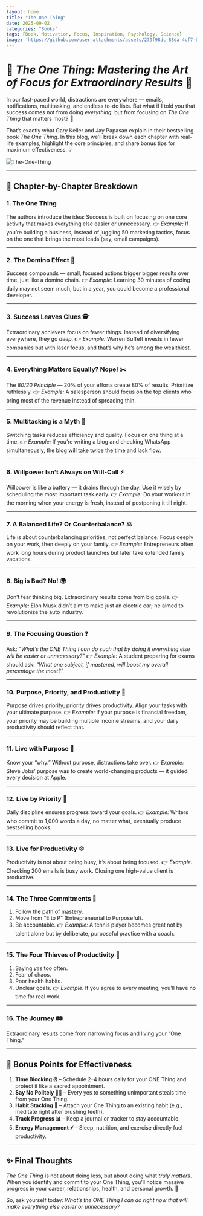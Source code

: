 ```yaml
---
layout: home
title: "The One Thing"
date: 2025-09-02
categories: "Books"
tags: [Book, Motivation, Focus, Inspiration, Psychology, Science]
image: 'https://github.com/user-attachments/assets/279f98dc-88da-4cf7-b1d8-4812adc326ed'
---
```


# 🎯 *The One Thing: Mastering the Art of Focus for Extraordinary Results* 🚀

In our fast-paced world, distractions are everywhere — emails, notifications, multitasking, and endless to-do lists. But what if I told you that success comes not from doing *everything*, but from focusing on *The One Thing* that matters most? 🤔

That’s exactly what Gary Keller and Jay Papasan explain in their bestselling book *The One Thing*. In this blog, we’ll break down each chapter with real-life examples, highlight the core principles, and share bonus tips for maximum effectiveness. 💡

![The-One-Thing](https://github.com/user-attachments/assets/279f98dc-88da-4cf7-b1d8-4812adc326ed)

---

## 📖 Chapter-by-Chapter Breakdown

### **1. The One Thing**

The authors introduce the idea: Success is built on focusing on one core activity that makes everything else easier or unnecessary.
👉 *Example:* If you’re building a business, instead of juggling 50 marketing tactics, focus on the one that brings the most leads (say, email campaigns).

---

### **2. The Domino Effect** 🧩

Success compounds — small, focused actions trigger bigger results over time, just like a domino chain.
👉 *Example:* Learning 30 minutes of coding daily may not seem much, but in a year, you could become a professional developer.

---

### **3. Success Leaves Clues** 🕵️

Extraordinary achievers focus on fewer things. Instead of diversifying everywhere, they go *deep*.
👉 *Example:* Warren Buffett invests in fewer companies but with laser focus, and that’s why he’s among the wealthiest.

---

### **4. Everything Matters Equally? Nope!** ✂️

The *80/20 Principle* — 20% of your efforts create 80% of results. Prioritize ruthlessly.
👉 *Example:* A salesperson should focus on the top clients who bring most of the revenue instead of spreading thin.

---

### **5. Multitasking is a Myth** 🚫

Switching tasks reduces efficiency and quality. Focus on one thing at a time.
👉 *Example:* If you’re writing a blog and checking WhatsApp simultaneously, the blog will take twice the time and lack flow.

---

### **6. Willpower Isn’t Always on Will-Call** ⚡

Willpower is like a battery — it drains through the day. Use it wisely by scheduling the most important task early.
👉 *Example:* Do your workout in the morning when your energy is fresh, instead of postponing it till night.

---

### **7. A Balanced Life? Or Counterbalance?** ⚖️

Life is about counterbalancing priorities, not perfect balance. Focus deeply on your work, then deeply on your family.
👉 *Example:* Entrepreneurs often work long hours during product launches but later take extended family vacations.

---

### **8. Big is Bad? No!** 🌍

Don’t fear thinking big. Extraordinary results come from big goals.
👉 *Example:* Elon Musk didn’t aim to make just an electric car; he aimed to revolutionize the auto industry.

---

### **9. The Focusing Question** ❓

Ask: *“What’s the ONE Thing I can do such that by doing it everything else will be easier or unnecessary?”*
👉 *Example:* A student preparing for exams should ask: *“What one subject, if mastered, will boost my overall percentage the most?”*

---

### **10. Purpose, Priority, and Productivity** 🎯

Purpose drives priority; priority drives productivity. Align your tasks with your ultimate purpose.
👉 *Example:* If your purpose is financial freedom, your priority may be building multiple income streams, and your daily productivity should reflect that.

---

### **11. Live with Purpose** 🌟

Know your “why.” Without purpose, distractions take over.
👉 *Example:* Steve Jobs’ purpose was to create world-changing products — it guided every decision at Apple.

---

### **12. Live by Priority** 🔑

Daily discipline ensures progress toward your goals.
👉 *Example:* Writers who commit to 1,000 words a day, no matter what, eventually produce bestselling books.

---

### **13. Live for Productivity** ⚙️

Productivity is not about being busy, it’s about being focused.
👉 *Example:* Checking 200 emails is busy work. Closing one high-value client is productive.

---

### **14. The Three Commitments** 📝

1. Follow the path of mastery.
2. Move from “E to P” (Entrepreneurial to Purposeful).
3. Be accountable.
   👉 *Example:* A tennis player becomes great not by talent alone but by deliberate, purposeful practice with a coach.

---

### **15. The Four Thieves of Productivity** 🦹

1. Saying *yes* too often.
2. Fear of chaos.
3. Poor health habits.
4. Unclear goals.
   👉 *Example:* If you agree to every meeting, you’ll have no time for real work.

---

### **16. The Journey** 🛤️

Extraordinary results come from narrowing focus and living your “One Thing.”

---

## 🌟 Bonus Points for Effectiveness

1. **Time Blocking ⏰** – Schedule 2–4 hours daily for your ONE Thing and protect it like a sacred appointment.
2. **Say No Politely 🙅‍♂️** – Every yes to something unimportant steals time from your One Thing.
3. **Habit Stacking 🔄** – Attach your One Thing to an existing habit (e.g., meditate right after brushing teeth).
4. **Track Progress 📊** – Keep a journal or tracker to stay accountable.
5. **Energy Management ⚡** – Sleep, nutrition, and exercise directly fuel productivity.

---

## ✨ Final Thoughts

*The One Thing* is not about doing less, but about doing what *truly matters*. When you identify and commit to your One Thing, you’ll notice massive progress in your career, relationships, health, and personal growth. 🌱

So, ask yourself today: *What’s the ONE Thing I can do right now that will make everything else easier or unnecessary?*
